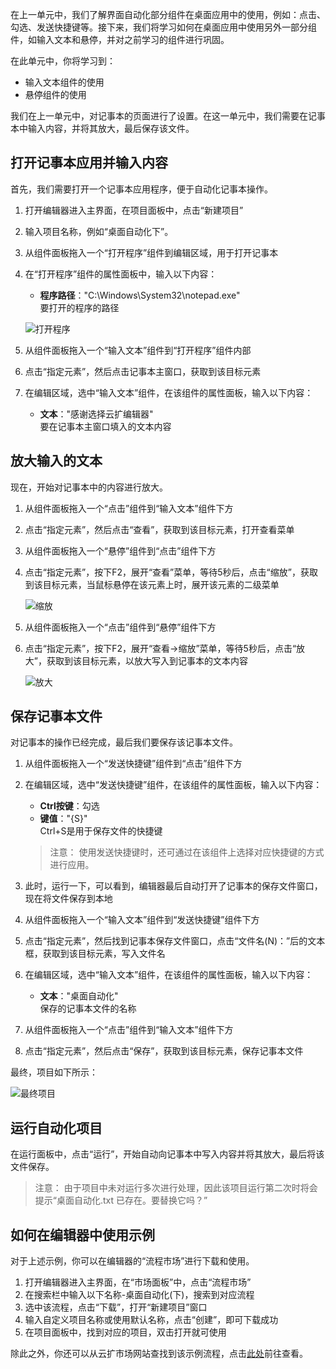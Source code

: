 在上一单元中，我们了解界面自动化部分组件在桌面应用中的使用，例如：点击、勾选、发送快捷键等。接下来，我们将学习如何在桌面应用中使用另外一部分组件，如输入文本和悬停，并对之前学习的组件进行巩固。

在此单元中，你将学习到：
- 输入文本组件的使用
- 悬停组件的使用

我们在上一单元中，对记事本的页面进行了设置。在这一单元中，我们需要在记事本中输入内容，并将其放大，最后保存该文件。

## 打开记事本应用并输入内容
首先，我们需要打开一个记事本应用程序，便于自动化记事本操作。
1. 打开编辑器进入主界面，在项目面板中，点击“新建项目”
2. 输入项目名称，例如“桌面自动化下”。
3. 从组件面板拖入一个“打开程序”组件到编辑区域，用于打开记事本
4. 在“打开程序”组件的属性面板中，输入以下内容：
    - **程序路径**："C:\Windows\System32\notepad.exe"</br>要打开的程序的路径

    ![打开程序](https://docimages.blob.core.chinacloudapi.cn/images/EncooLearn/DesktopAutomation/openApp.PNG)

5. 从组件面板拖入一个“输入文本”组件到“打开程序”组件内部
6. 点击“指定元素”，然后点击记事本主窗口，获取到该目标元素
7. 在编辑区域，选中“输入文本”组件，在该组件的属性面板，输入以下内容：
    - **文本**："感谢选择云扩编辑器"</br>要在记事本主窗口填入的文本内容

## 放大输入的文本
现在，开始对记事本中的内容进行放大。
1. 从组件面板拖入一个“点击”组件到“输入文本”组件下方
2. 点击“指定元素”，然后点击“查看”，获取到该目标元素，打开查看菜单
3. 从组件面板拖入一个“悬停”组件到“点击”组件下方
4. 点击“指定元素”，按下F2，展开“查看”菜单，等待5秒后，点击“缩放”，获取到该目标元素，当鼠标悬停在该元素上时，展开该元素的二级菜单

    ![缩放](https://docimages.blob.core.chinacloudapi.cn/images/EncooLearn/DesktopAutomation/Zoom.PNG)

5. 从组件面板拖入一个“点击”组件到“悬停”组件下方
6. 点击“指定元素”，按下F2，展开“查看->缩放”菜单，等待5秒后，点击“放大”，获取到该目标元素，以放大写入到记事本的文本内容

    ![放大](https://docimages.blob.core.chinacloudapi.cn/images/EncooLearn/DesktopAutomation/Magnify.PNG)

## 保存记事本文件
对记事本的操作已经完成，最后我们要保存该记事本文件。
1. 从组件面板拖入一个“发送快捷键”组件到“点击”组件下方
2. 在编辑区域，选中“发送快捷键”组件，在该组件的属性面板，输入以下内容：
    - **Ctrl按键**：勾选
    - **键值**："{S}"</br>Ctrl+S是用于保存文件的快捷键

    >注意：
    >使用发送快捷键时，还可通过在该组件上选择对应快捷键的方式进行应用。
    
3. 此时，运行一下，可以看到，编辑器最后自动打开了记事本的保存文件窗口，现在将文件保存到本地
4. 从组件面板拖入一个“输入文本”组件到“发送快捷键”组件下方
5. 点击“指定元素”，然后找到记事本保存文件窗口，点击“文件名(N)：”后的文本框，获取到该目标元素，写入文件名
6. 在编辑区域，选中“输入文本”组件，在该组件的属性面板，输入以下内容：
    - **文本**："桌面自动化"</br>保存的记事本文件的名称
7. 从组件面板拖入一个“点击”组件到“输入文本”组件下方
8. 点击“指定元素”，然后点击“保存”，获取到该目标元素，保存记事本文件

最终，项目如下所示：

![最终项目](https://docimages.blob.core.chinacloudapi.cn/images/EncooLearn/DesktopAutomation/DesktopAutomation2.jpg)

## 运行自动化项目
在运行面板中，点击“运行”，开始自动向记事本中写入内容并将其放大，最后将该文件保存。

>注意：
>由于项目中未对运行多次进行处理，因此该项目运行第二次时将会提示“桌面自动化.txt 已存在。要替换它吗？”

## 如何在编辑器中使用示例
对于上述示例，你可以在编辑器的“流程市场”进行下载和使用。
1. 打开编辑器进入主界面，在“市场面板”中，点击“流程市场”
2. 在搜索栏中输入以下名称-桌面自动化(下)，搜索到对应流程
3. 选中该流程，点击“下载”，打开“新建项目”窗口
4. 输入自定义项目名称或使用默认名称，点击“创建”，即可下载成功
5. 在项目面板中，找到对应的项目，双击打开就可使用

除此之外，你还可以从云扩市场网站查找到该示例流程，点击[此处](https://marketplace.encoo.com/#/workflow/detail?packageId=%E6%A1%8C%E9%9D%A2%E8%87%AA%E5%8A%A8%E5%8C%96%E4%B8%8B)前往查看。

